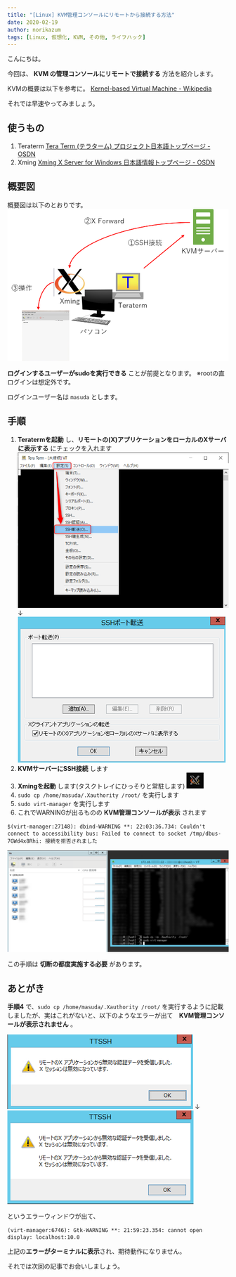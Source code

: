 ```yaml
---
title: "[Linux] KVM管理コンソールにリモートから接続する方法"
date: 2020-02-19
author: norikazum
tags: [Linux, 仮想化, KVM, その他, ライフハック]
---
```


こんにちは。

今回は、 **KVM の管理コンソールにリモートで接続する** 方法を紹介します。

KVMの概要は以下を参考に。
[Kernel-based Virtual Machine - Wikipedia](https://ja.wikipedia.org/wiki/Kernel-based_Virtual_Machine)

それでは早速やってみましょう。

## 使うもの
1. Teraterm
[Tera Term (テラターム) プロジェクト日本語トップページ - OSDN](https://ja.osdn.net/projects/ttssh2/)
1. Xming
[Xming X Server for Windows 日本語情報トップページ - OSDN](https://ja.osdn.net/projects/sfnet_xming/)

## 概要図

概要図は以下のとおりです。
![](images/how-to-connect-kvm-management-console-remotely-1.png)

**ログインするユーザーがsudoを実行できる** ことが前提となります。
※rootの直ログインは想定外です。

ログインユーザー名は `masuda` とします。

## 手順
1. **Teratermを起動** し、**リモートの(X)アプリケーションをローカルのXサーバに表示する** にチェックを入れます
![](images/how-to-connect-kvm-management-console-remotely-2.png)
↓
![](images/how-to-connect-kvm-management-console-remotely-3.png)
1. **KVMサーバーにSSH接続** します
1. **Xmingを起動** します(タスクトレイにひっそりと常駐します)
![](images/how-to-connect-kvm-management-console-remotely-4.png)
1. `sudo cp /home/masuda/.Xauthority /root/` を実行します
1. `sudo virt-manager` を実行します
1. これでWARNINGが出るものの **KVM管理コンソールが表示** されます
```
$(virt-manager:27148): dbind-WARNING **: 22:03:36.734: Couldn't connect to accessibility bus: Failed to connect to socket /tmp/dbus-7GWd4x8Rhi: 接続を拒否されました
```
![](images/how-to-connect-kvm-management-console-remotely-5.png)

この手順は **切断の都度実施する必要** があります。


## あとがき

**手順4** で、`sudo cp /home/masuda/.Xauthority /root/` を実行するように記載しましたが、実はこれがないと、以下のようなエラーが出て　**KVM管理コンソールが表示されません** 。

![](images/how-to-connect-kvm-management-console-remotely-6.png)
↓
![](images/how-to-connect-kvm-management-console-remotely-7.png)

というエラーウィンドウが出て、

```
(virt-manager:6746): Gtk-WARNING **: 21:59:23.354: cannot open display: localhost:10.0
```

上記の**エラーがターミナルに表示**され、期待動作になりません。

それでは次回の記事でお会いしましょう。